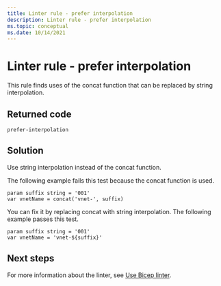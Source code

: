 ```yaml
---
title: Linter rule - prefer interpolation
description: Linter rule - prefer interpolation
ms.topic: conceptual
ms.date: 10/14/2021
---
```


# Linter rule - prefer interpolation

This rule finds uses of the concat function that can be replaced by string interpolation.

## Returned code

`prefer-interpolation`

## Solution

Use string interpolation instead of the concat function.

The following example fails this test because the concat function is used.

```bicep
param suffix string = '001'
var vnetName = concat('vnet-', suffix)
```

You can fix it by replacing concat with string interpolation. The following example passes this test.

```bicep
param suffix string = '001'
var vnetName = 'vnet-${suffix}'
```

## Next steps

For more information about the linter, see [Use Bicep linter](./linter.md).
